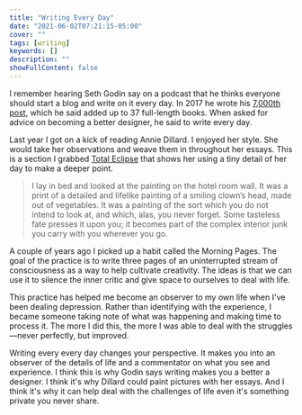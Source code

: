 ```yaml
---
title: "Writing Every Day"
date: "2021-06-02T07:21:15-05:00"
cover: ""
tags: [writing]
keywords: []
description: ""
showFullContent: false
---
```


I remember hearing Seth Godin say on a podcast that he thinks everyone should start a blog and write on it every day. In 2017 he wrote his [7,000th post](https://seths.blog/2017/11/this-is-post-7000/), which he said added up to 37 full-length books. When asked for advice on becoming a better designer, he said to write every day.

Last year I got on a kick of reading Annie Dillard. I enjoyed her style. She would take her observations and weave them in throughout her essays. This is a section I grabbed [Total Eclipse](https://www.theatlantic.com/science/archive/2017/08/annie-dillards-total-eclipse/536148/) that shows her using a tiny detail of her day to make a deeper point.

> I lay in bed and looked at the painting on the hotel room wall. It was a print of a detailed and lifelike painting of a smiling clown’s head, made out of vegetables. It was a painting of the sort which you do not intend to look at, and which, alas, you never forget. Some tasteless fate presses it upon you; it becomes part of the complex interior junk you carry with you wherever you go.

A couple of years ago I picked up a habit called the Morning Pages. The goal of the practice is to write three pages of an uninterrupted stream of consciousness as a way to help cultivate creativity. The ideas is that we can use it to silence the inner critic and give space to ourselves to deal with life.

This practice has helped me become an observer to my own life when I've been dealing depression. Rather than identifying with the experience, I became someone taking note of what was happening and making time to process it. The more I did this, the more I was able to deal with the struggles—never perfectly, but improved.

Writing every every day changes your perspective. It makes you into an observer of the details of life and a commentator on what you see and experience. I think this is why Godin says writing makes you a better a designer. I think it's why Dillard could paint pictures with her essays. And I think it's why it can help deal with the challenges of life even it's something private you never share.